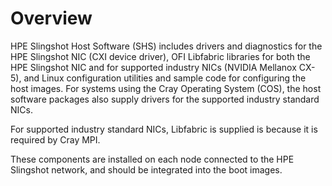 
# Overview

HPE Slingshot Host Software (SHS) includes drivers and diagnostics for the HPE Slingshot NIC (CXI device driver), OFI Libfabric libraries for both the HPE Slingshot NIC and for supported industry NICs
(NVIDIA Mellanox CX-5), and Linux configuration utilities and sample code for configuring the host images.
For systems using the Cray Operating System (COS), the host software packages also supply drivers for the supported industry standard NICs.

For supported industry standard NICs, Libfabric is supplied is because it is required by Cray MPI.

These components are installed on each node connected to the HPE Slingshot network, and should be integrated into the boot images.
